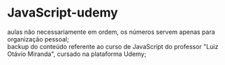 # JavaScript-udemy
aulas não necessariamente em ordem, os números servem apenas para organização pessoal;  
backup do conteúdo referente ao curso de JavaScript do professor "Luiz Otávio Miranda", cursado na plataforma Udemy;
